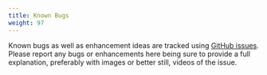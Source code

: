 ```yaml
---
title: Known Bugs
weight: 97
---
```


Known bugs as well as enhancement ideas are tracked using [GitHub issues](https://github.com/Riverscapes/RaveAddIn/issues). Please report any bugs or enhancements here being sure to provide a full explanation, preferably with images or better still, videos of the issue.